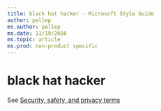 ```yaml
---
title: black hat hacker - Microsoft Style Guide
author: pallep
ms.author: pallep
ms.date: 11/19/2016
ms.topic: article
ms.prod: non-product specific
---
```


# black hat hacker

See [Security, safety, and privacy terms](/style-guide/a-z-word-list-term-collections/term-collections/security-safety-privacy-terms)
